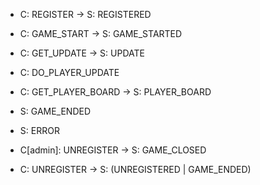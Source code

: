* C: REGISTER -> S: REGISTERED

* C: GAME_START -> S: GAME_STARTED
* C: GET_UPDATE -> S: UPDATE
* C: DO_PLAYER_UPDATE
* C: GET_PLAYER_BOARD -> S: PLAYER_BOARD
* S: GAME_ENDED
* S: ERROR
* C[admin]: UNREGISTER -> S: GAME_CLOSED

* C: UNREGISTER -> S: (UNREGISTERED | GAME_ENDED)
